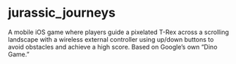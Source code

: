 # jurassic_journeys
A mobile iOS game where players guide a pixelated T-Rex across a scrolling landscape with a wireless external controller using up/down buttons to avoid obstacles and achieve a high score. Based on Google’s own “Dino Game.” 
